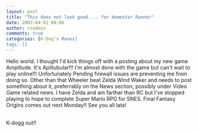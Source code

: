 ```yaml
---
layout: post
title: "This does not look good.... for Homestar Runner"
date: 2003-04-02 00:06
author: rcadmin
comments: true
categories: [K-Dog's Raves]
tags: []
---
```

Hello world. I thought I'd kick things off with a posting about my new game Amplitude. It's Aplitubular!!! I'm almost done with the game but can't wait to play online!!! Unfortunately Pending firewall issues are preventing me from doing so. Other than that Wheeler beat Zelda Wind Waker and needs to post something about it, preferrably on the News section, possibly under Video Game related news. I have Zelda and am farther than RC but I've stopped playing to hope to complete Super Mario RPG for SNES. Final Fantasy Origins comes out next Monday!! See you all lata!
<br />

<br />
K-dogg out!!
